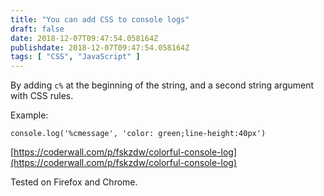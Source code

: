 ```yaml
---
title: "You can add CSS to console logs"
draft: false
date: 2018-12-07T09:47:54.058164Z
publishdate: 2018-12-07T09:47:54.058164Z
tags: [ "CSS", "JavaScript" ]
---
```

By adding `c%` at the beginning of the string, and a second string argument with CSS rules.

Example:

```
console.log('%cmessage', 'color: green;line-height:40px')
```

[https://coderwall.com/p/fskzdw/colorful-console-log](https://coderwall.com/p/fskzdw/colorful-console-log)

Tested on Firefox and Chrome.
    
